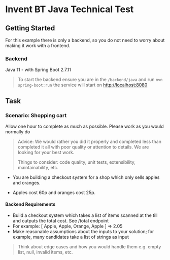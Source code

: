 # Invent BT Java Technical Test

## Getting Started

For this example there is only a backend, so you do not need to worry about making it work with a frontend.

### Backend

Java 11 - with Spring Boot 2.7.11

> To start the backend ensure you are in the `/backend/java` and run `mvn spring-boot:run` the service will start on [http://localhost:8080](http://localhost:8080)

## Task

### Scenario: Shopping cart

Allow one hour to complete as much as possible.
Please work as you would normally do

> Advice: We would rather you did it properly and completed less than completed it all with poor quality or attention to details. We are looking for your best work.
>
> Things to consider: code quality, unit tests, extensibility, maintainability, etc.

- You are building a checkout system for a shop which only sells apples and oranges.

- Apples cost 60p and oranges cost 25p.

#### Backend Requirements

- Build a checkout system which takes a list of items scanned at the till and outputs the total cost. See /total endpoint
- For example: [ Apple, Apple, Orange, Apple ] => 2.05
- Make reasonable assumptions about the inputs to your solution; for example, many candidates take a list of strings as input

> Think about edge cases and how you would handle them e.g. empty list, null, invalid items, etc.
